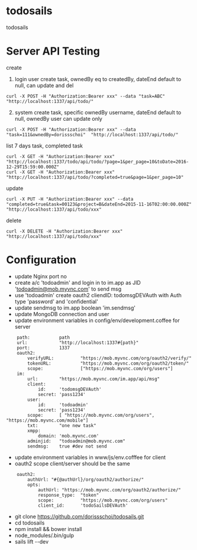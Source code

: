 # todosails
todosails

Server API Testing
==================
create 
1) login user create task, ownedBy eq to createdBy, dateEnd default to null, can update and del
```
curl -X POST -H "Authorization:Bearer xxx" --data "task=ABC"  "http://localhost:1337/api/todo/"
```
2) system create task, specific ownedBy username, dateEnd default to null, ownedBy user can update only
```
curl -X POST -H "Authorization:Bearer xxx" --data "task=111&ownedBy=dorissschoi"  "http://localhost:1337/api/todo/"
```
list 7 days task, completed task
```
curl -X GET -H "Authorization:Bearer xxx" "http://localhost:1337/todo/api/todo/?page=1&per_page=10&toDate=2016-12-29T15:59:00.000Z"
curl -X GET -H "Authorization:Bearer xxx" "http://localhost:1337/api/todo/?completed=true&page=1&per_page=10"
```
update
```
curl -X PUT -H "Authorization:Bearer xxx" --data "completed=true&task=00123&project=B&dateEnd=2015-11-16T02:00:00.000Z" "http://localhost:1337/api/todo/xxx"
```
delete
```
curl -X DELETE -H "Authorization:Bearer xxx" "http://localhost:1337/api/todo/xxx"
```

Configuration
=============
* update Nginx port no
* create a/c 'todoadmin' and login in to im.app as JID 'todoadmin@mob.myvnc.com' to send msg
* use 'todoadmin' create oauth2 cliendID: todomsgDEVAuth with Auth type 'password' and 'confidential'
* update sendmsg to im.app boolean 'im.sendmsg'
* update MongoDB connection and user
* update environment variables in config/env/development.coffee for server

```
	path:			path
	url:			"http://localhost:1337#{path}"
	port:			1337
	oauth2:
		verifyURL:			"https://mob.myvnc.com/org/oauth2/verify/"
		tokenURL:			"https://mob.myvnc.com/org/oauth2/token/"
		scope:				["https://mob.myvnc.com/org/users"]
	im:
		url: 		"https://mob.myvnc.com/im.app/api/msg"
		client:
			id:		'todomsgDEVAuth'
			secret: 'pass1234'
		user:
			id: 	'todoadmin'
			secret: 'pass1234'
		scope:  	[ "https://mob.myvnc.com/org/users", "https://mob.myvnc.com/mobile"]
		txt:		"one new task"
		xmpp:
			domain:	'mob.myvnc.com'
		adminjid:	"todoadmin@mob.myvnc.com"
		sendmsg:	true #dev not send 
```
* update environment variables in www/js/env.cofffee for client
* oauth2 scope client/server should be the same 
```
	oauth2:
		authUrl: "#{@authUrl}/org/oauth2/authorize/"
		opts:
			authUrl: "https://mob.myvnc.com/org/oauth2/authorize/"
			response_type:  "token"
			scope:          "https://mob.myvnc.com/org/users"
			client_id:      'todoSailsDEVAuth'
```

* git clone https://github.com/dorissschoi/todosails.git
* cd todosails
* npm install && bower install
*	node_modules/.bin/gulp
*	sails lift --dev
